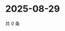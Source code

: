 # 2025-08-29

共 0 条

<!-- BEGIN ZHIHUVIDEO -->
<!-- 最后更新时间 Fri Aug 29 2025 01:10:09 GMT+0800 (China Standard Time) -->

<!-- END ZHIHUVIDEO -->
